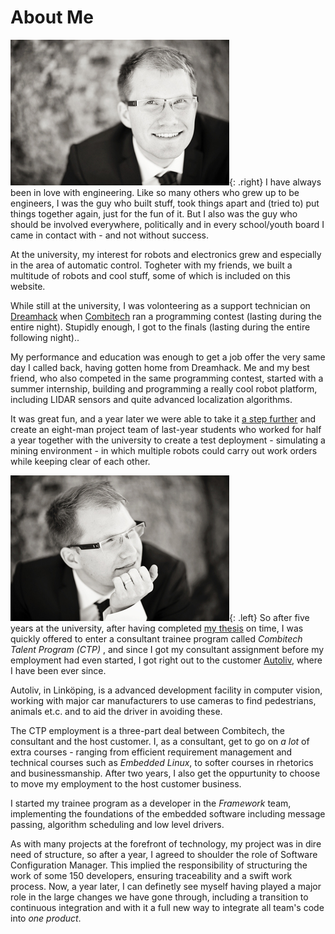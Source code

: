 # About Me
![Me](jonatan3.jpg){: .right}
I have always been in love with engineering. Like so many others who grew up to 
be engineers, I was the guy who built stuff, took things apart and 
(tried to) put things together again, just for the fun of it. 
But I also was the guy who should be involved everywhere, politically and 
in every school/youth board I came in contact with - and not without success.

At the university, my interest for robots and electronics grew and especially in the area of automatic control.
Togheter with my friends, we built a multitude of robots and cool stuff, some of which is included on this website.

While still at the university, I was volonteering as a support technician on [Dreamhack](http://dreamhack.se/) when [Combitech](http://combitech.se/)
ran a programming contest (lasting during the entire night). 
Stupidly enough, I got to the finals (lasting during the entire following night)..

My performance and education was enough to get a job offer the very same day 
I called back, having gotten home from Dreamhack.
Me and my best friend, who also competed in the same programming contest, 
started with a summer internship, building and programming a really cool robot platform, 
including LIDAR sensors and quite advanced localization algorithms.

It was great fun, and a year later we were able to take it [a step further](03.other_projects/02.mine_robots.md) and create an 
eight-man project team of last-year students who worked for half a year together with the university
to create a test deployment - simulating a mining environment - in which multiple robots could
carry out work orders while keeping clear of each other.

![Me](jonatan2.jpg){: .left}
So after five years at the university, after having completed [my thesis](04.thesis.md) on time, 
I was quickly offered to enter a consultant trainee program called *Combitech Talent Program (CTP)* ,
and since I got my consultant assignment before my employment had even started, I got right out to
the customer [Autoliv](http://autoliv.com/), where I have been ever since.

Autoliv, in Linköping, is a advanced development facility in computer vision, working with major car manufacturers
to use cameras to find pedestrians, animals et.c. and to aid the driver in avoiding these.

The CTP employment is a three-part deal between Combitech, the consultant and the host customer.
I, as a consultant, get to go on *a lot* of extra courses - ranging from efficient requirement 
management and technical courses such as *Embedded Linux*, to softer courses in rhetorics and businessmanship.
After two years, I also get the oppurtunity to choose to move my employment to the host customer business.

I started my trainee program as a developer in the *Framework* team, implementing the foundations of
the embedded software including message passing, algorithm scheduling and low level drivers.

As with many projects at the forefront of technology, my project was in dire need of structure, so
after a year, I agreed to shoulder the role of Software Configuration Manager. 
This implied the responsibility of structuring the work of some 150 developers, ensuring
traceability and a swift work process. Now, a year later, I can definetly see myself having played a major role
in the large changes we have gone through, including a transition to continuous integration and with it
a full new way to integrate all team's code into *one product*.
